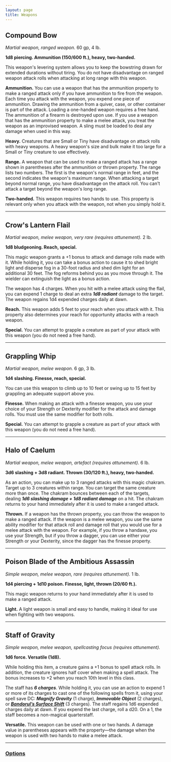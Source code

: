 ```yaml
---
layout: page
title: Weapons
---
```


## **Compound Bow**

*Martial weapon, ranged weapon.* 60 gp, 4 lb.

**1d8 piercing. Ammunition (150/600 ft.), heavy, two‑handed.**

This weapon's levering system allows you to keep the bowstring drawn for extended durations without tiring. You do not have disadvantage on ranged weapon attack rolls when attacking at long range with this weapon.

**Ammunition.** You can use a weapon that has the ammunition property to make a ranged attack only if you have ammunition to fire from the weapon. Each time you attack with the weapon, you expend one piece of ammunition. Drawing the ammunition from a quiver, case, or other container is part of the attack. Loading a one-handed weapon requires a free hand. The ammunition of a firearm is destroyed upon use. If you use a weapon that has the ammunition property to make a melee attack, you treat the weapon as an improvised weapon. A sling must be loaded to deal any damage when used in this way.

**Heavy.** Creatures that are Small or Tiny have disadvantage on attack rolls with heavy weapons. A heavy weapon's size and bulk make it too large for a Small or Tiny creature to use effectively.

**Range.** A weapon that can be used to make a ranged attack has a range shown in parentheses after the ammunition or thrown property. The range lists two numbers. The first is the weapon's normal range in feet, and the second indicates the weapon's maximum range. When attacking a target beyond normal range, you have disadvantage on the attack roll. You can't attack a target beyond the weapon's long range.

**Two-handed.** This weapon requires two hands to use. This property is relevant only when you attack with the weapon, not when you simply hold it.

---

## **Crow's Lantern Flail**

*Martial weapon, melee weapon, very rare (requires attunement).* 2 lb.

**1d8 bludgeoning. Reach, special.**

This magic weapon grants a +1 bonus to attack and damage rolls made with it. While holding it, you can take a bonus action to cause it to shed bright light and disperse fog in a 30-foot radius and shed dim light for an additional 30 feet. The fog reforms behind you as you move through it. The wielder can extinguish the light as a bonus action.

The weapon has 4 charges. When you hit with a melee attack using the flail, you can expend 1 charge to deal an extra ***1d8 radiant*** damage to the target. The weapon regains 1d4 expended charges daily at dawn.

**Reach.** This weapon adds 5 feet to your reach when you attack with it. This property also determines your reach for opportunity attacks with a reach weapon.

**Special.** You can attempt to grapple a creature as part of your attack with this weapon (you do not need a free hand).

---

## **Grappling Whip**

*Martial weapon, melee weapon.* 6 gp, 3 lb.

**1d4 slashing. Finesse, reach, special.**

You can use this weapon to climb up to 10 feet or swing up to 15 feet by grappling an adequate support above you.

**Finesse.** When making an attack with a finesse weapon, you use your choice of your Strength or Dexterity modifier for the attack and damage rolls. You must use the same modifier for both rolls.

**Special.** You can attempt to grapple a creature as part of your attack with this weapon (you do not need a free hand).

---

## **Halo of Caelum**

*Martial weapon, melee weapon, artefact (requires attunement).* 6 lb.

**3d6 slashing + 3d8 radiant. Thrown (30/120 ft.), heavy, two‑handed.**

As an action, you can make up to 3 ranged attacks with this magic chakram. Target up to 3 creatures within range. You can target the same creature more than once. The chakram bounces between each of the targets, dealing ***1d6 slashing damage + 1d8 radiant damage*** on a hit. The chakram returns to your hand immediately after it is used to make a ranged attack.

**Thrown.** If a weapon has the thrown property, you can throw the weapon to make a ranged attack. If the weapon is a melee weapon, you use the same ability modifier for that attack roll and damage roll that you would use for a melee attack with the weapon. For example, if you throw a handaxe, you use your Strength, but if you throw a dagger, you can use either your Strength or your Dexterity, since the dagger has the finesse property.

---

## **Poison Blade of the Ambitious Assassin**

*Simple weapon, melee weapon, rare (requires attunement).* 1 lb.

**1d4 piercing + 1d10 poison. Finesse, light, thrown (20/60 ft.).**

This magic weapon returns to your hand immediately after it is used to make a ranged attack.

**Light.** A light weapon is small and easy to handle, making it ideal for use when fighting with two weapons.

---

## **Staff of Gravity**

*Simple weapon, melee weapon, spellcasting focus (requires attunement).*

**1d6 force. Versatile (1d8).**

While holding this item, a creature gains a +1 bonus to spell attack rolls. In addition, the creature ignores half cover when making a spell attack. The bonus increases to +2 when you reach 10th level in this class.

The staff has ***6 charges***. While holding it, you can use an action to expend 1 or more of its charges to cast one of the following spells from it, using your spell save DC: ***Magnify Gravity*** (1 charge), ***Immovable Object*** (2 charges), or [***Bandorul’s Surface Shift***](../spells/3rd-level#bandoruls-surface-shift) (3 charges). The staff regains 1d6 expended charges daily at dawn. If you expend the last charge, roll a d20. On a 1, the staff becomes a non-magical quarterstaff.

**Versatile.** This weapon can be used with one or two hands. A damage value in parentheses appears with the property—the damage when the weapon is used with two hands to make a melee attack.

---

### **[Options](../../options)**
